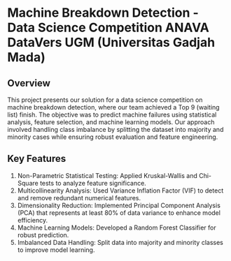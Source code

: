 # Machine Breakdown Detection - Data Science Competition ANAVA DataVers UGM (Universitas Gadjah Mada)

## Overview
This project presents our solution for a data science competition on machine breakdown detection, where our team achieved a Top 9 (waiting list) finish. The objective was to predict machine failures using statistical analysis, feature selection, and machine learning models. Our approach involved handling class imbalance by splitting the dataset into majority and minority cases while ensuring robust evaluation and feature engineering.

## Key Features
1. Non-Parametric Statistical Testing: Applied Kruskal-Wallis and Chi-Square tests to analyze feature significance.
2. Multicollinearity Analysis: Used Variance Inflation Factor (VIF) to detect and remove redundant numerical features.
3. Dimensionality Reduction: Implemented Principal Component Analysis (PCA) that represents at least 80% of data variance to enhance model efficiency.
4. Machine Learning Models: Developed a Random Forest Classifier for robust prediction.
5. Imbalanced Data Handling: Split data into majority and minority classes to improve model learning.
